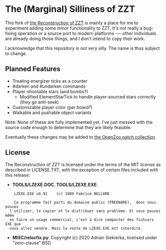 # The (Marginal) Silliness of ZZT

This fork of [the Reconstruction of ZZT](https://github.com/asiekierka/reconstruction-of-zzt) is mainly a place for me to experiment adding some minor functionality to ZZT. It's not really a bug-fixing operation or a source port to modern platforms --- other individuals are already doing those things, and I don't intend to copy their work.

I acknowledge that this repository is not very silly. The name is thus subject to change.

## Planned Features
- Treating energizer ticks as a counter
- #darken and #undarken commands
- Player-shootable stars (and bombs?)
  - Modified ElementStarTick to handle player-sourced stars correctly (they go anti-seek)
- Customizable player color (per board?)
- Walkable and pushable object variants

Note: None of these are fully implemented yet. I've just messed with the source code enough to determine that they are likely feasible.

Eventually these changes may be added to [the OpenZoo patch collection](https://github.com/asiekierka/OpenZoo).

## License

The Reconstruction of ZZT is licensed under the terms of the MIT license as described in LICENSE.TXT, with the exception of certain files included with this release:

* **TOOLS/LZEXE.DOC**, **TOOLS/LZEXE.EXE**:

```
    LZEXE.EXE v0.91    (c) 1989 Fabrice BELLARD

    Ce programme fait parti du domaine public (FREEWARE),  donc vous pouvez
  l'utiliser, le copier et le distribuer sans problème. Et vous pouvez même
  en faire un usage commercial, c'est à dire compacter des fichiers EXE que
  vous allez vendre. Mais la vente de LZEXE.EXE est interdite.
```

* **MISC/relocfix.py**: Copyright (c) 2020 Adrian Siekierka, licensed under "zero-clause" BSD
